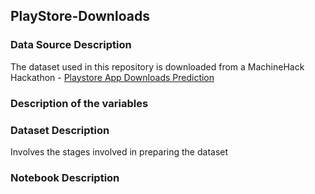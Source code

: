 ## PlayStore-Downloads

### Data Source Description
The dataset used in this repository is downloaded from a MachineHack Hackathon - [Playstore App Downloads Prediction](https://www.machinehack.com/hackathons/playstore_app_downloads_prediction_weekend_hackathon_16)

### Description of the variables


### Dataset Description
Involves the stages involved in preparing the dataset

### Notebook Description
